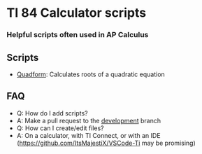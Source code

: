 # TI 84 Calculator scripts
### Helpful scripts often used in AP Calculus

## Scripts
* [Quadform](scripts/QUADFORM.8xp): Calculates roots of a quadratic equation

## FAQ
* Q: How do I add scripts?
* A: Make a pull request to the [development](../../tree/development) branch
* Q: How can I create/edit files?
* A: On a calculator, with TI Connect, or with an IDE (https://github.com/ItsMajestiX/VSCode-Ti may be promising)
